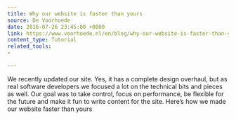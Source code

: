 ```yaml
---
title: Why our website is faster than yours
source: De Voorhoede
date: 2016-07-26 23:45:00 +0000
link: https://www.voorhoede.nl/en/blog/why-our-website-is-faster-than-yours/
content_type: Tutorial
related_tools:
- 

---
```

We recently updated our site. Yes, it has a complete design overhaul, but as real software developers we focused a lot on the technical bits and pieces as well. Our goal was to take control, focus on performance, be flexible for the future and make it fun to write content for the site. Here’s how we made our website faster than yours 





